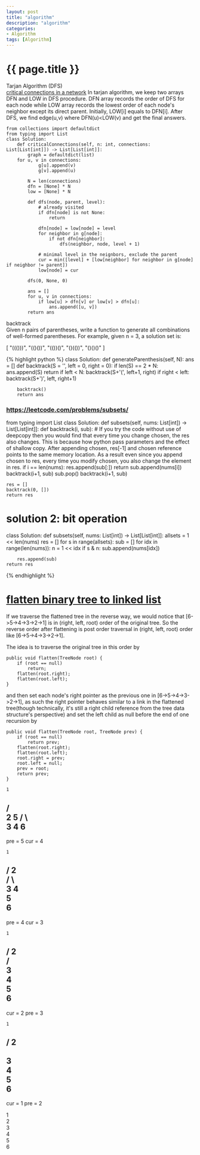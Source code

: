 ```yaml
---
layout: post
title: "algorithm"
description: "algorithm"
categories: 
- Algorithm
tags: [Algorithm]
---
```

{{ page.title }}
================
Tarjan Algorithm (DFS)   
[critical connections in a network](https://leetcode.com/problems/critical-connections-in-a-network)
In tarjan algorithm, we keep two arrays DFN and LOW in DFS procedure. DFN array records the order of DFS for each node while LOW array records the lowest order of each node's neighbor except its direct parent. Initially, LOW[i] equals to DFN[i].
After DFS, we find edge(u,v) where DFN(u)<LOW(v) and get the final answers.   
```
from collections import defaultdict
from typing import List
class Solution:
    def criticalConnections(self, n: int, connections: List[List[int]]) -> List[List[int]]:
        graph = defaultdict(list)
	for u, v in connections:
            g[u].append(v)
            g[v].append(u)
            
        N = len(connections)
        dfn = [None] * N
        low = [None] * N
        
        def dfs(node, parent, level):
            # already visited
            if dfn[node] is not None:
                return 
            
            dfn[node] = low[node] = level
            for neighbor in g[node]:
                if not dfn[neighbor]:
                    dfs(neighbor, node, level + 1)
            
            # minimal level in the neignbors, exclude the parent
            cur = min([level] + [low[neighbor] for neighbor in g[node] if neighbor != parent])    
            low[node] = cur
        
        dfs(0, None, 0)
        
        ans = []
        for u, v in connections:
            if low[u] > dfn[v] or low[v] > dfn[u]:
                ans.append([u, v])
        return ans
```

backtrack   
Given n pairs of parentheses, write a function to generate all combinations of well-formed parentheses.
For example, given n = 3, a solution set is:

[
  "((()))",
  "(()())",
  "(())()",
  "()(())",
  "()()()"
]

{% highlight python %}
class Solution:
    def generateParenthesis(self, N):
        ans = []
        def backtrack(S = '', left = 0, right = 0):
            if len(S) == 2 * N:
                ans.append(S)
                return
            if left < N:
                backtrack(S+'(', left+1, right)
            if right < left:
                backtrack(S+')', left, right+1)

        backtrack()
        return ans

### https://leetcode.com/problems/subsets/
from typing import List
class Solution:
    def subsets(self, nums: List[int]) -> List[List[int]]:
        def backtrack(i, sub):
	    # If you try the code without use of deepcopy then you would find that every time you change chosen, the res also changes. This is because how python pass parameters and the effect of shallow copy. After appending chosen, res[-1] and chosen reference points to the same memory location. As a result even since you append chosen to res, every time you modify chosen, you also change the element in res.
	    if i == len(nums):
	        res.append(sub[:])
	        return
	    sub.append(nums[i])
	    backtrack(i+1, sub)
	    sub.pop()
	    backtrack(i+1, sub)

	res = []
	backtrack(0, [])
	return res

# solution 2: bit operation
class Solution:
    def subsets(self, nums: List[int]) -> List[List[int]]:
        allsets = 1 << len(nums)
	res = []
	for s in range(allsets):
	    sub = []
	    for idx in range(len(nums)):
	        n = 1 << idx
		if s & n:
		    sub.append(nums[idx])

	    res.append(sub)
	return res

{% endhighlight %}
# [flatten binary tree to linked list](https://leetcode.com/problems/flatten-binary-tree-to-linked-list)
If we traverse the flattened tree in the reverse way, we would notice that [6->5->4->3->2->1] is in (right, left, root) order of the original tree. So the reverse order after flattening is post order traversal in (right, left, root) order like [6->5->4->3->2->1].   

The idea is to traverse the original tree in this order by   
```
public void flatten(TreeNode root) {
    if (root == null)
        return;
    flatten(root.right);
    flatten(root.left);
}
```
and then set each node's right pointer as the previous one in [6->5->4->3->2->1], as such the right pointer behaves similar to a link in the flattened tree(though technically, it's still a right child reference from the tree data structure's perspective) and set the left child as null before the end of one recursion by

```
public void flatten(TreeNode root, TreeNode prev) {
    if (root == null)
        return prev;
    flatten(root.right);
    flatten(root.left);
    root.right = prev;
    root.left = null;
    prev = root;
    return prev;
}
```
    1
   / \
  2   5
 / \   \
3   4   6
-----------        
pre = 5
cur = 4

    1
   / 
  2   
 / \   
3   4
     \
      5
       \
        6
-----------        
pre = 4
cur = 3

    1
   / 
  2   
 /   
3 
 \
  4
   \
    5
     \
      6
-----------        
cur = 2
pre = 3

    1
   / 
  2   
   \
    3 
     \
      4
       \
        5
         \
          6
-----------        
cur = 1
pre = 2

1
 \
  2
   \
    3
     \
      4
       \
        5
         \
          6
